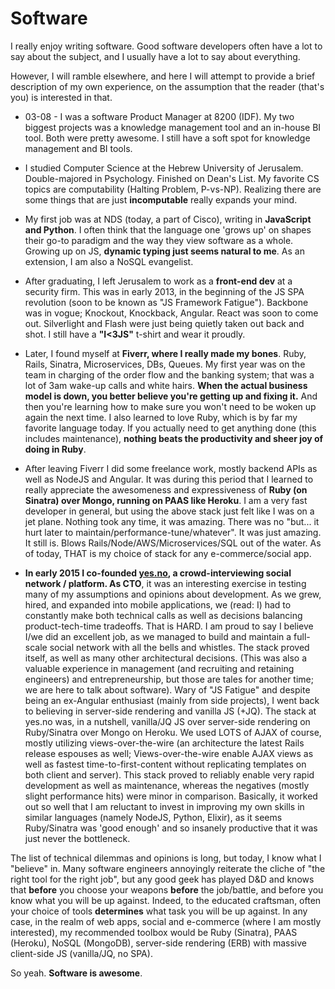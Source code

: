 # Software

I really enjoy writing software. Good software developers often have a lot to say about the subject, and I usually have a lot to say about everything. 

However, I will ramble elsewhere, and here I will attempt to provide a brief description of my own experience, on the assumption that the reader (that's you) is interested in that.

* 03-08 - I was a software Product Manager at 8200 (IDF). My two biggest projects was a knowledge management tool and an in-house BI tool. Both were pretty awesome. I still have a soft spot for knowledge management and BI tools. 

* I studied Computer Science at the Hebrew University of Jerusalem. Double-majored in Psychology. Finished on Dean's List. My favorite CS topics are computability (Halting Problem, P-vs-NP). Realizing there are some things that are just **incomputable** really expands your mind. 

* My first job was at NDS (today, a part of Cisco), writing in **JavaScript and Python**. I often think that the language one 'grows up' on shapes their go-to paradigm and the way they view software as a whole. Growing up on JS, **dynamic typing just seems natural to me**. As an extension, I am also a NoSQL evangelist. 

* After graduating, I left Jerusalem to work as a **front-end dev** at a security firm. This was in early 2013, in the beginning of the JS SPA revolution (soon to be known as "JS Framework Fatigue"). Backbone was in vogue; Knockout, Knockback, Angular. React was soon to come out. Silverlight and Flash were just being quietly taken out back and shot. I still have a **"I<3JS"** t-shirt and wear it proudly. 

* Later, I found myself at **Fiverr, where I really made my bones**. Ruby, Rails, Sinatra, Microservices, DBs, Queues. My first year was on the team in charging of the order flow and the banking system; that was a lot of 3am wake-up calls and white hairs. **When the actual business model is down, you better believe you're getting up and fixing it.** And then you're learning how to make sure you won't need to be woken up again the next time. I also learned to love Ruby, which is by far my favorite language today. If you actually need to get anything done (this includes maintenance), **nothing beats the productivity and sheer joy of doing in Ruby**. 

* After leaving Fiverr I did some freelance work, mostly backend APIs as well as NodeJS and Angular. It was during this period that I learned to really appreciate the awesomeness and expressiveness of **Ruby (on Sinatra) over Mongo, running on PAAS like Heroku**. I am a very fast developer in general, but using the above stack just felt like I was on a jet plane. Nothing took any time, it was amazing. There was no "but... it hurt later to maintain/performance-tune/whatever". It was just amazing. It still is. Blows Rails/Node/AWS/Microservices/SQL out of the water. As of today, THAT is my choice of stack for any e-commerce/social app. 

* **In early 2015 I co-founded [yes.no](https://yes.no), a crowd-interviewing social network / platform. As CTO**, it was an interesting exercise in testing many of my assumptions and opinions about development. As we grew, hired, and expanded into mobile applications, we (read: I) had to constantly make both technical calls as well as decisions balancing product-tech-time tradeoffs. That is HARD. I am proud to say I believe I/we did an excellent job, as we managed to build and maintain a full-scale social network with all the bells and whistles. The stack proved itself, as well as many other architectural decisions. (This was also a valuable experience in management (and recruiting and retaining engineers) and entrepreneurship, but those are tales for another time; we are here to talk about software). Wary of "JS Fatigue" and despite being an ex-Angular enthusiast (mainly from side projects), I went back to believing in server-side rendering and vanilla JS (+JQ). The stack at yes.no was, in a nutshell, vanilla/JQ JS over server-side rendering on Ruby/Sinatra over Mongo on Heroku. We used LOTS of AJAX of course, mostly utilizing views-over-the-wire (an architecture the latest Rails release espouses as well; Views-over-the-wire enable AJAX views as well as fastest time-to-first-content without replicating templates on both client and server). This stack proved to reliably enable very rapid development as well as maintenance, whereas the negatives (mostly slight performance hits) were minor in comparison. Basically, it worked out so well that I am reluctant to invest in improving my own skills in similar languages (namely NodeJS, Python, Elixir), as it seems Ruby/Sinatra was 'good enough' and so insanely productive that it was just never the bottleneck.

The list of technical dilemmas and opinions is long, but today, I know what I "believe" in. Many software engineers annoyingly reiterate the cliche of "the right tool for the right job", but any good geek has played D&D and knows that **before** you choose your weapons **before** the job/battle, and before you know what you will be up against. Indeed, to the educated craftsman, often your choice of tools **determines** what task you will be up against. In any case, in the realm of web apps, social and e-commerce (where I am mostly interested), my recommended toolbox would be Ruby (Sinatra), PAAS (Heroku), NoSQL (MongoDB), server-side rendering (ERB) with massive client-side JS (vanilla/JQ, no SPA).

So yeah. **Software is awesome**. 